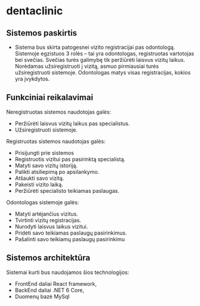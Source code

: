 # dentaclinic
## Sistemos paskirtis
- Sistema bus skirta patogesnei vizito registracijai pas odontologą. Sistemoje egzistuos 3 rolės – tai yra odontologas, registruotas vartotojas bei svečias. Svečias turės galimybę tik peržiūrėti laisvus vizitų laikus. Norėdamas užsiregistruoti į vizitą, asmuo pirmiausiai turės užsiregistruoti sistemoje. Odontologas matys visas registracijas, kokios yra įvykdytos.
##	Funkciniai reikalavimai
Neregistruotas sistemos naudotojas galės:

-	Peržiūrėti laisvus vizitų laikus pas specialistus.
-	Užsiregistruoti sistemoje.

Registruotas sistemos naudotojas galės:

-	Prisijungti prie sistemos
-	Registruotis vizitui pas pasirinktą specialistą.
-	Matyti savo vizitų istoriją.
-	Palikti atsiliepimą po apsilankymo.
-	Atšaukti savo vizitą.
-	Pakeisti vizito laiką.
-	Peržiūrėti specialisto teikiamas paslaugas.

Odontologas sistemoje galės:

-	Matyti artėjančius vizitus.
-	Tvirtinti vizitų registracijas.
-	Nurodyti laisvus laikus vizitui.
-	Pridėti savo teikiamas paslaugų pasirinkimus.
-	Pašalinti savo teikiamų paslaugų pasirinkimu 

##	Sistemos architektūra
Sistemai kurti bus naudojamos šios technologijos:
- FrontEnd daliai React framework,
- BackEnd daliai .NET 6 Core,
- Duomenų bazė MySql
